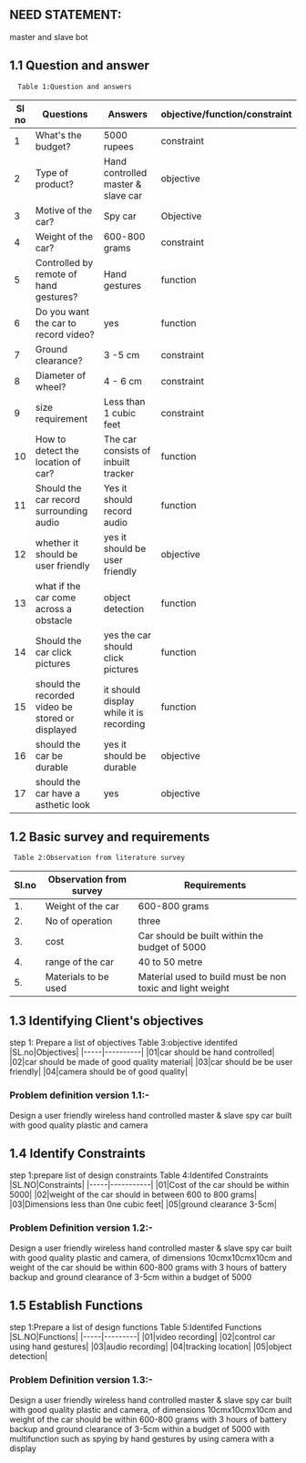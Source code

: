 ## NEED STATEMENT:
master and slave bot
## 1.1 Question and answer
      Table 1:Question and answers

|Sl no|	Questions|	Answers|objective/function/constraint|
|-----|----------|-------------|-----------------------------|
1|What's the budget?|5000 rupees|constraint|
2|Type of product?|Hand controlled master & slave car|objective|
3|Motive of the car?|	Spy car |Objective|
4|Weight of the car?|600-800 grams|constraint|
5|Controlled by remote of hand gestures?|Hand gestures|function|
6|Do you want the car to record video?|yes|function|
7|Ground clearance?|	3 -5 cm|constraint|
8|Diameter of wheel?|	4 - 6 cm|constraint|
9|size requirement|Less than 1 cubic feet|constraint|	
10|How to detect the location of car?|The car consists of inbuilt tracker|function|
11|Should the car record surrounding audio|Yes it should record audio|function|
12|whether it should be user friendly|yes it should be user friendly|objective|
13|what if the car come across a obstacle|object detection|function|
14|Should the car click pictures|yes the car should click pictures|function|
15|should the recorded video be stored or displayed|it should display while it is recording|function|
16|should the car be durable|yes it should be durable|objective|
17|should the car have a asthetic look|yes|objective|


## 1.2 Basic survey and requirements
     Table 2:Observation from literature survey
|Sl.no|Observation from survey|Requirements|
|-----|-----------------------|------------|
1.|Weight of the car|600-800 grams|
2.|No of operation|three|
3.|cost|Car should be built within the budget of 5000|
4.|range of the car|40 to 50 metre|
5.|Materials to be used|Material used to build must be non toxic and light weight|	

## 1.3 Identifying Client's objectives
step 1: Prepare a list of objectives
       Table 3:objective identifed
|SL.no|Objectives|
|-----|----------|
|01|car should be hand controlled|
|02|car should be made of good quality material|
|03|car should be be user friendly|
|04|camera should be of good quality|

### Problem definition version 1.1:-
Design a  user friendly wireless hand controlled master & slave spy car built with good quality plastic and camera

## 1.4 Identify Constraints
step 1:prepare list of design constraints
        Table 4:Identifed Constraints
|SL.NO|Constraints|
|-----|-----------|
|01|Cost of the car should be within 5000|
|02|weight of the car should in between 600 to 800 grams|
|03|Dimensions less than 0ne cubic feet|
|05|ground clearance 3-5cm|


### Problem Definition version 1.2:-
Design a  user friendly wireless hand controlled master & slave spy car built with good quality plastic and camera, of dimensions 10cmx10cmx10cm
and weight of the car should be within 600-800 grams with 3 hours of battery backup and ground clearance of 3-5cm within a budget of 5000

## 1.5 Establish Functions
step 1:Prepare a list of design functions
   Table 5:Identifed Functions
|SL.NO|Functions|
|-----|---------|
|01|video recording|
|02|control car using hand gestures|
|03|audio recording|
|04|tracking location|
|05|object detection|

### Problem Definition version 1.3:-
Design a  user friendly wireless hand controlled master & slave spy car built with good quality plastic and camera, of dimensions 10cmx10cmx10cm
and weight of the car should be within 600-800 grams with 3 hours of battery backup and ground clearance of 3-5cm within a budget of 5000 with multifunction such as spying by hand gestures by using camera with a display		
			
			
			
			



